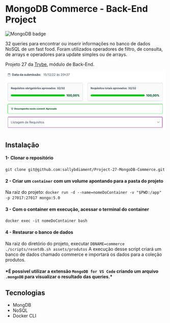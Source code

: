 # MongoDB Commerce - Back-End Project
![MongoDB badge](https://img.shields.io/badge/MongoDB-4EA94B?style=for-the-badge&logo=mongodb&logoColor=white)

32 queries para encontrar ou inserir informações no banco de dados NoSQL de um fast food. Foram utilizados operadores de filtro, de consulta, de arrays e operadores para update simples ou de arrays.

Projeto 27 da [Trybe](https://wwww.betrybe.com), módulo de Back-End.

![Os 32 requisistos do projeto foram realizados com sucesso](/results.png)

## Instalação 

#### 1- Clonar o repositório

```git clone git@github.com:sallybdiament/Project-27-MongoDB-Commerce.git```

#### 2 - Criar um `container` com um volume apontando para a pasta do projeto

 Na raiz do projeto: `docker run -d --name=nomeDoContainer -v "$PWD:/app" -p 27017:27017 mongo:5.0`

#### 3 - Com o container em execução, acessar o terminal do container

 `docker exec -it nomeDoContainer bash`

#### 4 - Restaurar o banco de dados

Na raiz do diretório do projeto, executar `DBNAME=commerce ./scripts/resetdb.sh assets/produtos`
A execução desse script criará um banco de dados chamado commerce e importará os dados para a coleção produtos.

#### \*É possível utilizar a extensão `MongoDB for VS Code` criando um arquivo `.mongoDB` para visualizar o resultado das queries.\*

## Tecnologias
 - MongDB
 - NoSQL
 - Docker CLI
